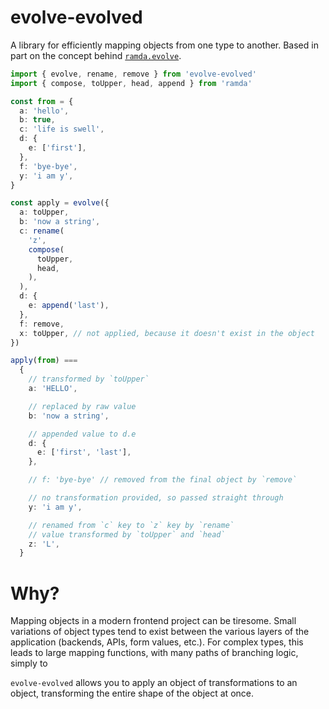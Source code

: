 # evolve-evolved

A library for efficiently mapping objects from one type to another. Based in part on the concept behind [`ramda.evolve`](https://ramdajs.com/docs/#evolve).

```ts
import { evolve, rename, remove } from 'evolve-evolved'
import { compose, toUpper, head, append } from 'ramda'

const from = {
  a: 'hello',
  b: true,
  c: 'life is swell',
  d: {
    e: ['first'],
  },
  f: 'bye-bye',
  y: 'i am y',
}

const apply = evolve({
  a: toUpper,
  b: 'now a string',
  c: rename(
    'z',
    compose(
      toUpper,
      head,
    ),
  ),
  d: {
    e: append('last'),
  },
  f: remove,
  x: toUpper, // not applied, because it doesn't exist in the object
})

apply(from) ===
  {
    // transformed by `toUpper`
    a: 'HELLO',

    // replaced by raw value
    b: 'now a string',

    // appended value to d.e
    d: {
      e: ['first', 'last'],
    },

    // f: 'bye-bye' // removed from the final object by `remove`

    // no transformation provided, so passed straight through
    y: 'i am y',

    // renamed from `c` key to `z` key by `rename`
    // value transformed by `toUpper` and `head`
    z: 'L',
  }
```

# Why?

Mapping objects in a modern frontend project can be tiresome. Small variations of object types tend to exist between the various layers of the application (backends, APIs, form values, etc.). For complex types, this leads to large mapping functions, with many paths of branching logic, simply to

`evolve-evolved` allows you to apply an object of transformations to an object, transforming the entire shape of the object at once.
